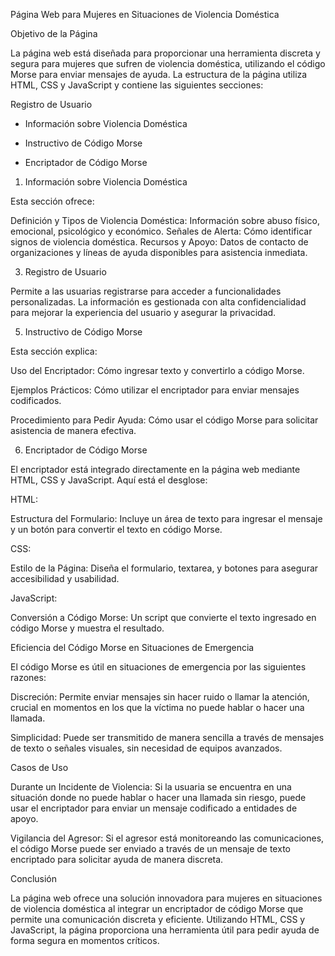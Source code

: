 Página Web para Mujeres en Situaciones de Violencia Doméstica

Objetivo de la Página

La página web está diseñada para proporcionar una herramienta discreta y segura para mujeres que sufren de violencia doméstica, utilizando el código Morse para enviar mensajes de ayuda. La estructura de la página utiliza HTML, CSS y JavaScript y contiene las siguientes secciones:

Registro de Usuario

- Información sobre Violencia Doméstica

- Instructivo de Código Morse

- Encriptador de Código Morse


1. Información sobre Violencia Doméstica
   
Esta sección ofrece:

Definición y Tipos de Violencia Doméstica: Información sobre abuso físico, emocional, psicológico y económico.
Señales de Alerta: Cómo identificar signos de violencia doméstica.
Recursos y Apoyo: Datos de contacto de organizaciones y líneas de ayuda disponibles para asistencia inmediata.

3. Registro de Usuario
   
Permite a las usuarias registrarse para acceder a funcionalidades personalizadas. La información es gestionada con alta confidencialidad para mejorar la experiencia del usuario y asegurar la privacidad.

5. Instructivo de Código Morse

Esta sección explica:

Uso del Encriptador: Cómo ingresar texto y convertirlo a código Morse.

Ejemplos Prácticos: Cómo utilizar el encriptador para enviar mensajes codificados.

Procedimiento para Pedir Ayuda: Cómo usar el código Morse para solicitar asistencia de manera efectiva.

6. Encriptador de Código Morse
   
El encriptador está integrado directamente en la página web mediante HTML, CSS y JavaScript. Aquí está el desglose:

HTML:

Estructura del Formulario: Incluye un área de texto para ingresar el mensaje y un botón para convertir el texto en código Morse.

CSS:

Estilo de la Página: Diseña el formulario, textarea, y botones para asegurar accesibilidad y usabilidad.

JavaScript:

Conversión a Código Morse: Un script que convierte el texto ingresado en código Morse y muestra el resultado.

Eficiencia del Código Morse en Situaciones de Emergencia

El código Morse es útil en situaciones de emergencia por las siguientes razones:

Discreción: Permite enviar mensajes sin hacer ruido o llamar la atención, crucial en momentos en los que la víctima no puede hablar o hacer una llamada.

Simplicidad: Puede ser transmitido de manera sencilla a través de mensajes de texto o señales visuales, sin necesidad de equipos avanzados.

Casos de Uso

Durante un Incidente de Violencia: Si la usuaria se encuentra en una situación donde no puede hablar o hacer una llamada sin riesgo, puede usar el encriptador para enviar un mensaje codificado a entidades de apoyo.

Vigilancia del Agresor: Si el agresor está monitoreando las comunicaciones, el código Morse puede ser enviado a través de un mensaje de texto encriptado para solicitar ayuda de manera discreta.

Conclusión

La página web ofrece una solución innovadora para mujeres en situaciones de violencia doméstica al integrar un encriptador de código Morse que permite una comunicación discreta y eficiente. Utilizando HTML, CSS y JavaScript, la página proporciona una herramienta útil para pedir ayuda de forma segura en momentos críticos.
